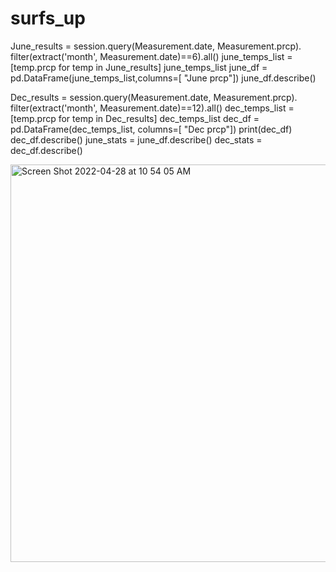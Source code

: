 # surfs_up
June_results = session.query(Measurement.date, Measurement.prcp).\
    filter(extract('month', Measurement.date)==6).all()
june_temps_list = [temp.prcp for temp in June_results]
june_temps_list
june_df = pd.DataFrame(june_temps_list,columns=[ "June prcp"])
june_df.describe()

Dec_results = session.query(Measurement.date, Measurement.prcp).\
    filter(extract('month', Measurement.date)==12).all()
dec_temps_list = [temp.prcp for temp in Dec_results]
dec_temps_list
dec_df = pd.DataFrame(dec_temps_list, columns=[ "Dec prcp"])
print(dec_df)
dec_df.describe()
june_stats = june_df.describe()
dec_stats = dec_df.describe()

<img width="636" alt="Screen Shot 2022-04-28 at 10 54 05 AM" src="https://user-images.githubusercontent.com/100738688/165781829-d07388d3-9dc0-4d21-a531-950f73623775.png">

